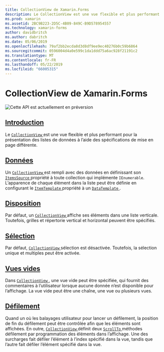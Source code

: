 ```yaml
---
title: CollectionView de Xamarin.Forms
description: Le CollectionView est une vue flexible et plus performant pour la présentation des listes de données à l’aide des spécifications de mise en page différente.
ms.prod: xamarin
ms.assetid: 2BC9B223-2D5C-4B09-849C-B9D578954557
ms.technology: xamarin-forms
author: davidbritch
ms.author: dabritch
ms.date: 05/06/2019
ms.openlocfilehash: 79af2bb2ecda8d3d8df9ee9ec40276b0c59b6864
ms.sourcegitcommit: 0596004d4a0e599c1da1ddd75a6ac928f21191c2
ms.translationtype: MT
ms.contentlocale: fr-FR
ms.lasthandoff: 05/22/2019
ms.locfileid: "66005315"
---
```

# <a name="xamarinforms-collectionview"></a>CollectionView de Xamarin.Forms

![](~/media/shared/preview.png "Cette API est actuellement en préversion")

## <a name="introductionintroductionmd"></a>[Introduction](introduction.md)

Le [ `CollectionView` ](xref:Xamarin.Forms.CollectionView) est une vue flexible et plus performant pour la présentation des listes de données à l’aide des spécifications de mise en page différente.

## <a name="datapopulate-datamd"></a>[Données](populate-data.md)

Un [ `CollectionView` ](xref:Xamarin.Forms.CollectionView) est rempli avec des données en définissant son [ `ItemsSource` ](xref:Xamarin.Forms.ItemsView.ItemsSource) propriété à toute collection qui implémente `IEnumerable`. L’apparence de chaque élément dans la liste peut être définie en configurant le [ `ItemTemplate` ](xref:Xamarin.Forms.ItemsView.ItemTemplate) propriété à un [ `DataTemplate` ](xref:Xamarin.Forms.DataTemplate).

## <a name="layoutlayoutmd"></a>[Disposition](layout.md)

Par défaut, un [ `CollectionView` ](xref:Xamarin.Forms.CollectionView) affiche ses éléments dans une liste verticale. Toutefois, grilles et répertorie vertical et horizontal peuvent être spécifiés.

## <a name="selectionselectionmd"></a>[Sélection](selection.md)

Par défaut, [ `CollectionView` ](xref:Xamarin.Forms.CollectionView) sélection est désactivée. Toutefois, la sélection unique et multiples peut être activée.

## <a name="empty-viewsemptyviewmd"></a>[Vues vides](emptyview.md)

Dans [ `CollectionView` ](xref:Xamarin.Forms.CollectionView), une vue vide peut être spécifiée, qui fournit des commentaires à l’utilisateur lorsque aucune donnée n’est disponible pour l’affichage. La vue vide peut être une chaîne, une vue ou plusieurs vues.

## <a name="scrollingscrollingmd"></a>[Défilement](scrolling.md)

Quand un où les balayages utilisateur pour lancer un défilement, la position de fin du défilement peut être contrôlée afin que les éléments sont affichées. En outre, [ `CollectionView` ](xref:Xamarin.Forms.CollectionView) définit deux [ `ScrollTo` ](xref:Xamarin.Forms.ItemsView.ScrollTo*) méthodes défilement par programmation des éléments dans l’affichage. Une des surcharges fait défiler l’élément à l’index spécifié dans la vue, tandis que l’autre fait défiler l’élément spécifié dans la vue.
